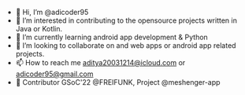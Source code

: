 - 👋 Hi, I’m @adicoder95
- 👀 I’m interested in contributing to the opensource projects written in Java or Kotlin.
- 🌱 I’m currently learning android app development & Python
- 💞️ I’m looking to collaborate on and web apps or android app related projects.
- 📫 How to reach me aditya20031214@icloud.com or adicoder95@gmail.com
- 🔆 Contributor GSoC'22 @FREIFUNK, Project @meshenger-app




